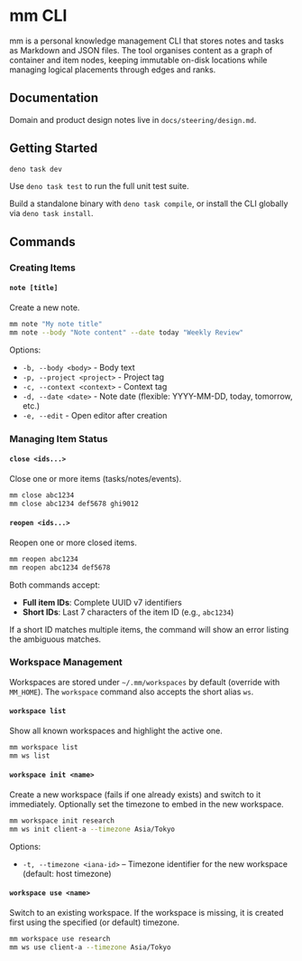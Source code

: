 # mm CLI

mm is a personal knowledge management CLI that stores notes and tasks as Markdown and JSON files.
The tool organises content as a graph of container and item nodes, keeping immutable on-disk
locations while managing logical placements through edges and ranks.

## Documentation

Domain and product design notes live in `docs/steering/design.md`.

## Getting Started

```sh
deno task dev
```

Use `deno task test` to run the full unit test suite.

Build a standalone binary with `deno task compile`, or install the CLI globally via
`deno task install`.

## Commands

### Creating Items

#### `note [title]`

Create a new note.

```sh
mm note "My note title"
mm note --body "Note content" --date today "Weekly Review"
```

Options:

- `-b, --body <body>` - Body text
- `-p, --project <project>` - Project tag
- `-c, --context <context>` - Context tag
- `-d, --date <date>` - Note date (flexible: YYYY-MM-DD, today, tomorrow, etc.)
- `-e, --edit` - Open editor after creation

### Managing Item Status

#### `close <ids...>`

Close one or more items (tasks/notes/events).

```sh
mm close abc1234
mm close abc1234 def5678 ghi9012
```

#### `reopen <ids...>`

Reopen one or more closed items.

```sh
mm reopen abc1234
mm reopen abc1234 def5678
```

Both commands accept:

- **Full item IDs**: Complete UUID v7 identifiers
- **Short IDs**: Last 7 characters of the item ID (e.g., `abc1234`)

If a short ID matches multiple items, the command will show an error listing the ambiguous matches.

### Workspace Management

Workspaces are stored under `~/.mm/workspaces` by default (override with `MM_HOME`). The `workspace`
command also accepts the short alias `ws`.

#### `workspace list`

Show all known workspaces and highlight the active one.

```sh
mm workspace list
mm ws list
```

#### `workspace init <name>`

Create a new workspace (fails if one already exists) and switch to it immediately. Optionally set
the timezone to embed in the new workspace.

```sh
mm workspace init research
mm ws init client-a --timezone Asia/Tokyo
```

Options:

- `-t, --timezone <iana-id>` – Timezone identifier for the new workspace (default: host timezone)

#### `workspace use <name>`

Switch to an existing workspace. If the workspace is missing, it is created first using the
specified (or default) timezone.

```sh
mm workspace use research
mm ws use client-a --timezone Asia/Tokyo
```
